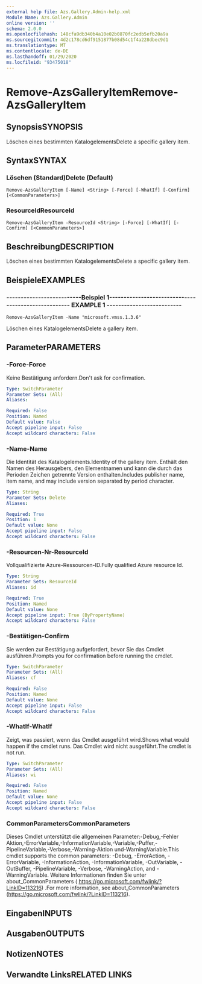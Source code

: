 ```yaml
---
external help file: Azs.Gallery.Admin-help.xml
Module Name: Azs.Gallery.Admin
online version: ''
schema: 2.0.0
ms.openlocfilehash: 148cfa9db340b4a10e02b0870fc2edb5efb20a9a
ms.sourcegitcommit: 4d2c178cd6df9151877b08d54c1f4a228dbec9d1
ms.translationtype: MT
ms.contentlocale: de-DE
ms.lasthandoff: 01/29/2020
ms.locfileid: "93475018"
---
```

# <span data-ttu-id="adc02-101">Remove-AzsGalleryItem</span><span class="sxs-lookup"><span data-stu-id="adc02-101">Remove-AzsGalleryItem</span></span>

## <span data-ttu-id="adc02-102">Synopsis</span><span class="sxs-lookup"><span data-stu-id="adc02-102">SYNOPSIS</span></span>
<span data-ttu-id="adc02-103">Löschen eines bestimmten Katalogelements</span><span class="sxs-lookup"><span data-stu-id="adc02-103">Delete a specific gallery item.</span></span>

## <span data-ttu-id="adc02-104">Syntax</span><span class="sxs-lookup"><span data-stu-id="adc02-104">SYNTAX</span></span>

### <span data-ttu-id="adc02-105">Löschen (Standard)</span><span class="sxs-lookup"><span data-stu-id="adc02-105">Delete (Default)</span></span>
```
Remove-AzsGalleryItem [-Name] <String> [-Force] [-WhatIf] [-Confirm] [<CommonParameters>]
```

### <span data-ttu-id="adc02-106">ResourceId</span><span class="sxs-lookup"><span data-stu-id="adc02-106">ResourceId</span></span>
```
Remove-AzsGalleryItem -ResourceId <String> [-Force] [-WhatIf] [-Confirm] [<CommonParameters>]
```

## <span data-ttu-id="adc02-107">Beschreibung</span><span class="sxs-lookup"><span data-stu-id="adc02-107">DESCRIPTION</span></span>
<span data-ttu-id="adc02-108">Löschen eines bestimmten Katalogelements</span><span class="sxs-lookup"><span data-stu-id="adc02-108">Delete a specific gallery item.</span></span>

## <span data-ttu-id="adc02-109">Beispiele</span><span class="sxs-lookup"><span data-stu-id="adc02-109">EXAMPLES</span></span>

### <span data-ttu-id="adc02-110">--------------------------Beispiel 1--------------------------</span><span class="sxs-lookup"><span data-stu-id="adc02-110">-------------------------- EXAMPLE 1 --------------------------</span></span>
```
Remove-AzsGalleryItem -Name "microsoft.vmss.1.3.6"
```

<span data-ttu-id="adc02-111">Löschen eines Katalogelements</span><span class="sxs-lookup"><span data-stu-id="adc02-111">Delete a gallery item.</span></span>

## <span data-ttu-id="adc02-112">Parameter</span><span class="sxs-lookup"><span data-stu-id="adc02-112">PARAMETERS</span></span>

### <span data-ttu-id="adc02-113">-Force</span><span class="sxs-lookup"><span data-stu-id="adc02-113">-Force</span></span>
<span data-ttu-id="adc02-114">Keine Bestätigung anfordern.</span><span class="sxs-lookup"><span data-stu-id="adc02-114">Don't ask for confirmation.</span></span>

```yaml
Type: SwitchParameter
Parameter Sets: (All)
Aliases: 

Required: False
Position: Named
Default value: False
Accept pipeline input: False
Accept wildcard characters: False
```

### <span data-ttu-id="adc02-115">-Name</span><span class="sxs-lookup"><span data-stu-id="adc02-115">-Name</span></span>
<span data-ttu-id="adc02-116">Die Identität des Katalogelements.</span><span class="sxs-lookup"><span data-stu-id="adc02-116">Identity of the gallery item.</span></span>
<span data-ttu-id="adc02-117">Enthält den Namen des Herausgebers, den Elementnamen und kann die durch das Perioden Zeichen getrennte Version enthalten.</span><span class="sxs-lookup"><span data-stu-id="adc02-117">Includes publisher name, item name, and may include version separated by period character.</span></span>

```yaml
Type: String
Parameter Sets: Delete
Aliases: 

Required: True
Position: 1
Default value: None
Accept pipeline input: False
Accept wildcard characters: False
```

### <span data-ttu-id="adc02-118">-Resourcen-Nr</span><span class="sxs-lookup"><span data-stu-id="adc02-118">-ResourceId</span></span>
<span data-ttu-id="adc02-119">Vollqualifizierte Azure-Ressourcen-ID.</span><span class="sxs-lookup"><span data-stu-id="adc02-119">Fully qualified Azure resource Id.</span></span>

```yaml
Type: String
Parameter Sets: ResourceId
Aliases: id

Required: True
Position: Named
Default value: None
Accept pipeline input: True (ByPropertyName)
Accept wildcard characters: False
```

### <span data-ttu-id="adc02-120">-Bestätigen</span><span class="sxs-lookup"><span data-stu-id="adc02-120">-Confirm</span></span>
<span data-ttu-id="adc02-121">Sie werden zur Bestätigung aufgefordert, bevor Sie das Cmdlet ausführen.</span><span class="sxs-lookup"><span data-stu-id="adc02-121">Prompts you for confirmation before running the cmdlet.</span></span>

```yaml
Type: SwitchParameter
Parameter Sets: (All)
Aliases: cf

Required: False
Position: Named
Default value: None
Accept pipeline input: False
Accept wildcard characters: False
```

### <span data-ttu-id="adc02-122">-WhatIf</span><span class="sxs-lookup"><span data-stu-id="adc02-122">-WhatIf</span></span>
<span data-ttu-id="adc02-123">Zeigt, was passiert, wenn das Cmdlet ausgeführt wird.</span><span class="sxs-lookup"><span data-stu-id="adc02-123">Shows what would happen if the cmdlet runs.</span></span>
<span data-ttu-id="adc02-124">Das Cmdlet wird nicht ausgeführt.</span><span class="sxs-lookup"><span data-stu-id="adc02-124">The cmdlet is not run.</span></span>

```yaml
Type: SwitchParameter
Parameter Sets: (All)
Aliases: wi

Required: False
Position: Named
Default value: None
Accept pipeline input: False
Accept wildcard characters: False
```

### <span data-ttu-id="adc02-125">CommonParameters</span><span class="sxs-lookup"><span data-stu-id="adc02-125">CommonParameters</span></span>
<span data-ttu-id="adc02-126">Dieses Cmdlet unterstützt die allgemeinen Parameter:-Debug,-Fehler Aktion,-ErrorVariable,-InformationVariable,-Variable,-Puffer,-PipelineVariable,-Verbose,-Warning-Aktion und-WarningVariable.</span><span class="sxs-lookup"><span data-stu-id="adc02-126">This cmdlet supports the common parameters: -Debug, -ErrorAction, -ErrorVariable, -InformationAction, -InformationVariable, -OutVariable, -OutBuffer, -PipelineVariable, -Verbose, -WarningAction, and -WarningVariable.</span></span> <span data-ttu-id="adc02-127">Weitere Informationen finden Sie unter about_CommonParameters ( https://go.microsoft.com/fwlink/?LinkID=113216) .</span><span class="sxs-lookup"><span data-stu-id="adc02-127">For more information, see about_CommonParameters (https://go.microsoft.com/fwlink/?LinkID=113216).</span></span>

## <span data-ttu-id="adc02-128">Eingaben</span><span class="sxs-lookup"><span data-stu-id="adc02-128">INPUTS</span></span>

## <span data-ttu-id="adc02-129">Ausgaben</span><span class="sxs-lookup"><span data-stu-id="adc02-129">OUTPUTS</span></span>

## <span data-ttu-id="adc02-130">Notizen</span><span class="sxs-lookup"><span data-stu-id="adc02-130">NOTES</span></span>

## <span data-ttu-id="adc02-131">Verwandte Links</span><span class="sxs-lookup"><span data-stu-id="adc02-131">RELATED LINKS</span></span>

